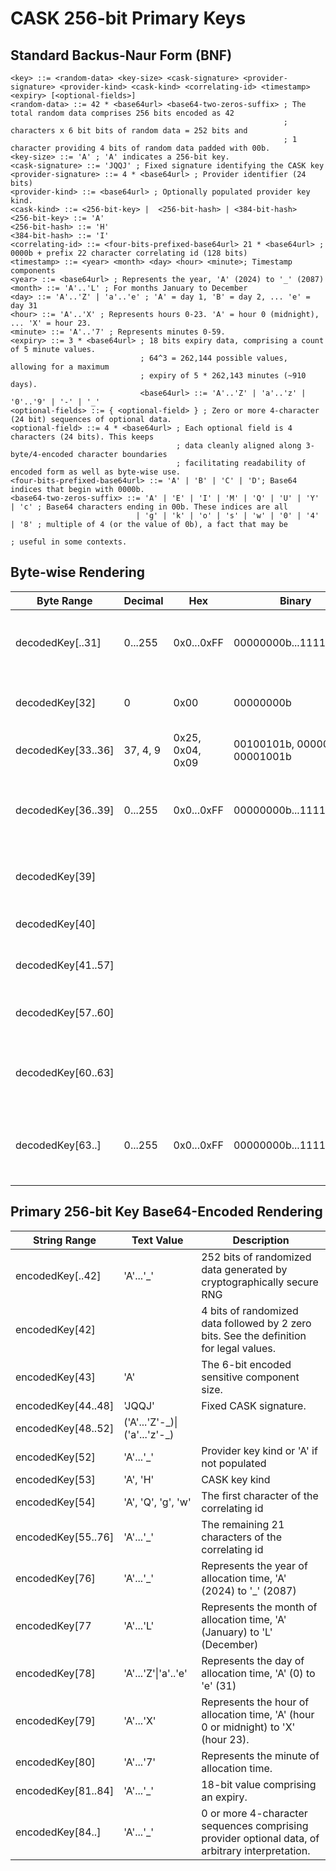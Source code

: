 # CASK 256-bit Primary Keys
## Standard Backus-Naur Form (BNF)
```
<key> ::= <random-data> <key-size> <cask-signature> <provider-signature> <provider-kind> <cask-kind> <correlating-id> <timestamp> <expiry> [<optional-fields>] 
<random-data> ::= 42 * <base64url> <base64-two-zeros-suffix> ; The total random data comprises 256 bits encoded as 42
                                                             ; characters x 6 bit bits of random data = 252 bits and
                                                             ; 1 character providing 4 bits of random data padded with 00b.
<key-size> ::= 'A' ; 'A' indicates a 256-bit key.
<cask-signature> ::= 'JQQJ' ; Fixed signature identifying the CASK key
<provider-signature> ::= 4 * <base64url> ; Provider identifier (24 bits)
<provider-kind> ::= <base64url> ; Optionally populated provider key kind.
<cask-kind> ::= <256-bit-key> |  <256-bit-hash> | <384-bit-hash>
<256-bit-key> ::= 'A'
<256-bit-hash> ::= 'H'
<384-bit-hash> ::= 'I'
<correlating-id> ::= <four-bits-prefixed-base64url> 21 * <base64url> ; 0000b + prefix 22 character correlating id (128 bits)
<timestamp> ::= <year> <month> <day> <hour> <minute>; Timestamp components
<year> ::= <base64url> ; Represents the year, 'A' (2024) to '_' (2087)
<month> ::= 'A'..'L' ; For months January to December
<day> ::= 'A'..'Z' | 'a'..'e' ; 'A' = day 1, 'B' = day 2, ... 'e' = day 31
<hour> ::= 'A'..'X' ; Represents hours 0-23. 'A' = hour 0 (midnight), ... 'X' = hour 23.
<minute> ::= 'A'..'7' ; Represents minutes 0-59.
<expiry> ::= 3 * <base64url> ; 18 bits expiry data, comprising a count of 5 minute values.
                             ; 64^3 = 262,144 possible values, allowing for a maximum
                             ; expiry of 5 * 262,143 minutes (~910 days).
                             <base64url> ::= 'A'..'Z' | 'a'..'z' | '0'..'9' | '-' | '_'
<optional-fields> ::= { <optional-field> } ; Zero or more 4-character (24 bit) sequences of optional data.
<optional-field> ::= 4 * <base64url> ; Each optional field is 4 characters (24 bits). This keeps
                                     ; data cleanly aligned along 3-byte/4-encoded character boundaries
                                     ; facilitating readability of encoded form as well as byte-wise use.
<four-bits-prefixed-base64url> ::= 'A' | 'B' | 'C' | 'D'; Base64 indices that begin with 0000b.
<base64-two-zeros-suffix> ::= 'A' | 'E' | 'I' | 'M' | 'Q' | 'U' | 'Y' | 'c' ; Base64 characters ending in 00b. These indices are all
                            | 'g' | 'k' | 'o' | 's' | 'w' | '0' | '4' | '8' ; multiple of 4 (or the value of 0b), a fact that may be
                                                                            ; useful in some contexts.
```
## Byte-wise Rendering
|Byte Range|Decimal|Hex|Binary|Description|
|-|-|-|-|-|
|decodedKey[..31]|0...255|0x0...0xFF|00000000b...11111111b|256 bits of random data produced by a cryptographically secure RNG|
|decodedKey[32]|0|0x00|00000000b| 2 bits of reserved padding + the key size.
|decodedKey[33..36]| 37, 4, 9  |0x25, 0x04, 0x09| 00100101b, 00000100b, 00001001b | Decoded 'JQQJ' signature.
|decodedKey[36..39]|0...255|0x0...0xFF|00000000b...11111111b| Provider identifier, e.g. , '0x4c', '0x44', '0x93' (base64 encoded as 'TEST')
|decodedKey[39]|||| 6-bit provider key kind + 2 bits of reserved padding.
|decodedKey[40]|||| 4-bit CASK provider key kind + 4 bits padding.
|decodedKey[41..57]||||16 byte non-sensitive, unique correlating id.
|decodedKey[57..60]||||Time stamp data encoded in 4 six-bit blocks for YMDH.
|decodedKey[60..63]||||Time stamp data encoded in 4 six-bit blocks for MEEE (Minute, 24 bits expiry)
|decodedKey[63..]|0...255|0x0...0xFF|00000000b...11111111b|Provider-defined data, comprising 0 or more 3-byte sequences, of arbitrary interpretation.

## Primary 256-bit Key Base64-Encoded Rendering
|String Range|Text Value|Description|
|-|-|-|
|encodedKey[..42] | 'A'...'_' | 252 bits of randomized data generated by cryptographically secure RNG
|encodedKey[42] | <base64-two-zeros-suffix> | 4 bits of randomized data followed by 2 zero bits. See the <base64-two-zeros-suffix> definition for legal values.
|encodedKey[43] | 'A' | The 6-bit encoded sensitive component size.
|encodedKey[44..48]|'JQQJ'| Fixed CASK signature.
|encodedKey[48..52]|('A'...'Z'-\_)\|('a'...'z'-\_)| | The provider signature. Optionally, this data can be encoded to distinguish user- vs. service-managed keys.
|encodedKey[52]|'A'...'_'|Provider key kind or 'A' if not populated|
|encodedKey[53]|'A', 'H'|CASK key kind|
|encodedKey[54]|'A', 'Q', 'g', 'w'|The first character of the correlating id|
|encodedKey[55..76]|'A'...'_'|The remaining 21 characters of the correlating id|
|encodedKey[76]|'A'...'_'|Represents the year of allocation time, 'A' (2024) to '_' (2087)|
|encodedKey[77|'A'...'L'|Represents the month of allocation time, 'A' (January) to 'L' (December)|
|encodedKey[78]|'A'...'Z'\|'a'..'e'|Represents the day of allocation time, 'A' (0) to 'e' (31)|
|encodedKey[79]|'A'...'X'|Represents the hour of allocation time, 'A' (hour 0 or midnight) to 'X' (hour 23).
|encodedKey[80]|'A'...'7'| Represents the minute of allocation time.
|encodedKey[81..84]|'A'...'_'| 18-bit value comprising an expiry.
|encodedKey[84..]|'A'...'_'|0 or more 4-character sequences comprising provider optional data, of arbitrary interpretation.

```
